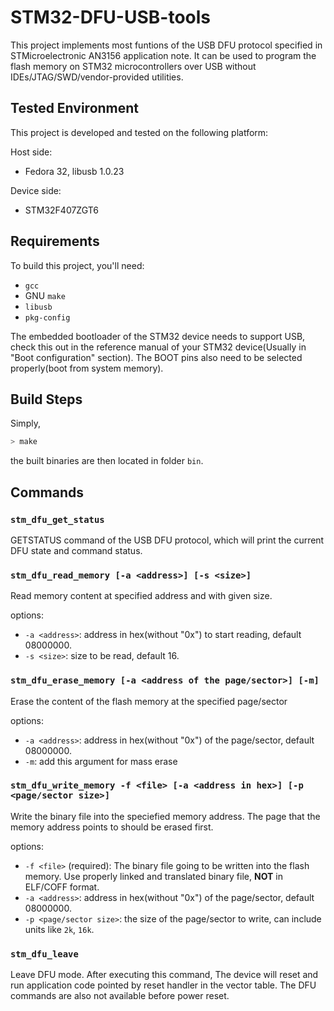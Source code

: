 # STM32-DFU-USB-tools

This project implements most funtions of the USB DFU protocol specified in STMicroelectronic AN3156 application note.
It can be used to program the flash memory on STM32 microcontrollers over USB without IDEs/JTAG/SWD/vendor-provided utilities.

## Tested Environment

This project is developed and tested on the following platform:

Host side:

* Fedora 32, libusb 1.0.23

Device side:

* STM32F407ZGT6

## Requirements

To build this project, you'll need:

* `gcc`
* GNU `make`
* `libusb`
* `pkg-config`

The embedded bootloader of the STM32 device needs to support USB, check this out in the reference manual of your STM32 device(Usually in "Boot configuration" section). The BOOT pins also need to be selected properly(boot from system memory).

## Build Steps

Simply,

```sh
> make
```

the built binaries are then located in folder `bin`.

## Commands

### `stm_dfu_get_status`

GETSTATUS command of the USB DFU protocol, which will print the current DFU state and command status.

### `stm_dfu_read_memory [-a <address>] [-s <size>]`

Read memory content at specified address and with given size.

options:

* `-a <address>`: address in hex(without "0x") to start reading, default 08000000.
* `-s <size>`: size to be read, default 16.

### `stm_dfu_erase_memory [-a <address of the page/sector>] [-m]`

Erase the content of the flash memory at the specified page/sector

options:
* `-a <address>`: address in hex(without "0x") of the page/sector, default 08000000.
* `-m`: add this argument for mass erase

### `stm_dfu_write_memory -f <file> [-a <address in hex>] [-p <page/sector size>]`

Write the binary file into the speciefied memory address. The page that the memory address points to should be erased first.

options:
* `-f <file>` (required): The binary file going to be written into the flash memory. Use properly linked and translated binary file, **NOT** in ELF/COFF format.
* `-a <address>`: address in hex(without "0x") of the page/sector, default 08000000.
* `-p <page/sector size>`: the size of the page/sector to write, can include units like `2k`, `16k`.


### `stm_dfu_leave`

Leave DFU mode. After executing this command, The device will reset and run application code pointed by reset handler in the vector table. The DFU commands are also not available before power reset.